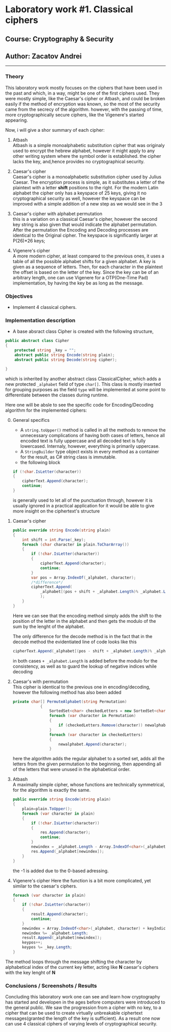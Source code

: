 # Laboratory work #1. Classical ciphers

## Course: Cryptography & Security

## Author: Zacatov Andrei

----

### Theory

This laboratory work mostly focuses on the ciphers that have been used in the past and which, in a way, might be one of the first ciphers used. They were mostly simple, like the Caesar's cipher or Atbash, and could be broken easily if the method of encryption was known, so the most of the security came from the secrecy of the algorithm. however, with the passing of time,  more cryptographically secure ciphers, like the Vigenere's started appearing.  

Now, i will give a shor summary of each cipher:

1. Atbash  
Atbash is a simple monoalphabetic substitution cipher that was originaly used to encrypt the hebrew alphabet, however it might apply to any other writing system where the symbol order is established. the cipher lacks the key, and,hence provides no cryptographical security.

2. Caesar's cipher  
Caesar's cipher is a monoalphabetic substitution cipher used by Julius Caesar. The encryption process is simple, as it substitutes a letter of the plaintext with a letter **shift** positions to the right. For the modern Latin alphabet the cipher only has a keyspace of 25 keys, giving it no cryptographical security as well, however the keyspace can be improved with a simple addition of a new step as we would see in the 3

3. Caesar's cipher with alphabet permutation  
this is a variation on a classical Caesar's cipher, however the second key string is also given that would indicate the alphabet permutation. After the permutation the Encoding and Decoding processes are identical to the Original cipher.
The keyspace is significantly larger at P(26)*26 keys;

4. Vigenere's cipher  
A more modern cipher, at least compared to the previous ones, it uses a table of all the possible alphabet shifts for a given alphabet. A key is given as a sequence of letters. Then, for each character in the plaintext the offset is based on the letter of the key. Since the key can be of an arbitrary length, one can use Vigenere for a OTP(One-Time Pad) implementation, by having the key be as long as the message.

### Objectives

* Implement 4 classical ciphers.

### Implementation description

* A base absract class Cipher is created with the following structure,

```c#
public abstract class Cipher
{
    protected string _key = "";
    abstract public string Encode(string plain);
    abstract public string Decode(string cipher);

}
```

which is inherited by another abstract class ClassicalCipher, which adds a new protected `_alphabet` field of type `char[]`. This class is mostly inserted for grouping purposes as the field `type` will be implemented at some point to differentiate between the classes during runtime.

Here one will be absle to see the specific code for Encoding/Decoding algorithm for the implemented ciphers:  

0. General specifics  

    * A `string.toUpper()` method is called in all the methods to remove the unnecessary complications of having  both cases of letters, hence all encoded text is fully uppercase and all decoded text is fully lowercased. Internaly, however, everything is primarily uppercase.
    * A `StringBuilder` type object exists in every method as a container for the result, as C# string class is immutable.
    * the following block

    ```c#
    if (!char.IsLetter(character))
    {
        cipherText.Append(character);
        continue;
    }
    ```  

    is generally used to let all of the punctuation through, however it is usually ignored in a practical application for it would be able to give more insight on the ciphertext's structure

1. Caesar's cipher  

    ```c#
    public override string Encode(string plain)
    {
        int shift = int.Parse(_key);
        foreach (char character in plain.ToCharArray())
        {
            if (!char.IsLetter(character))
            {
                cipherText.Append(character);
                continue;
            }
            var pos = Array.IndexOf(_alphabet, character);
            /*difference*/  
            cipherText.Append(
                _alphabet[(pos + shift + _alphabet.Length)% _alphabet.Length]
                );
        }
    }
    ```

    Here we  can see that the encoding method simply adds the shift to the position of the letter in the alphabet and then gets the modulo of the sum by the lenght of the alphabet.

    The only difference for the decode method is in the fact that in the decode method the evidentiated line of code looks like this

    ```c#
    cipherText.Append(_alphabet[(pos - shift + _alphabet.Length)% _alphabet.Length]);
    ```

    in both cases `+ _alphabet.Length` is added before the modulo for the consistency, as well as to guard the lookup of negative indices while decoding

2. Caesar's with permutation  
This cipher is identical to the previous one in encoding/decoding, however the following method has also been added

    ```c#
    private char[] PermuteAlphabet(string Permutation)
                {
                    SortedSet<char> checkedLetters = new SortedSet<char>(_alphabet);
                    foreach (var character in Permutation)
                    {
                        if (checkedLetters.Remove(character)) newalphabet.Append(character);
                    }
                    foreach (var character in checkedLetters)
                    {
                        newalphabet.Append(character);
                    } 
    ```

    here the algorithm adds the regular alphabet to a sorted set, adds all the letters from the given permutation to the beginning, then appending all of the letters that were unused in the alphabetical order.

3. Atbash  
A maximally simple cipher, whose functions are technically symmetrical, for the algorithm is exactly the same.

    ```c#
    public override string Encode(string plain)
    {
        plain=plain.ToUpper();
        foreach (var character in plain)
        {
            if (!char.IsLetter(character))
            {
                res.Append(character);
                continue;
            }
            newindex = _alphabet.Length - Array.IndexOf<char>(_alphabet, character) - 1;
            res.Append(_alphabet[newindex]);
        }
    }    
    ```

    the -1 is added due to the 0-based adressing.

4. Vigenere's cipher
 Here the function is a bit more complicated, yet similar to the caesar's ciphers.

    ```c#
    foreach (var character in plain)
    {
        if (!char.IsLetter(character))
        {
            result.Append(character);
            continue;
        }
        newindex = Array.IndexOf<char>(_alphabet, character) + keyIndices[keypos] + _alphabet.Length;
        newindex %= _alphabet.Length;
        result.Append(_alphabet[newindex]);
        keypos++;
        keypos %= _key.Length;
    }
    ```

The method loops through the message shifting the character by alphabetical index of the current key letter, acting like **N** caesar's ciphers with the key lenght of **N**

### Conclusions / Screenshots / Results

Concluding this laboratory work one can see and learn how   cryptography has started and developen in the ages before computers were introduced to the general public. We saw the progression from a cipher with no key, to a cipher that can be used to create virtually unbreakable ciphertext messages(granted the length of the key is sufficient).
As a result one now can use 4 classical ciphers of varying levels of cryptographical security.

